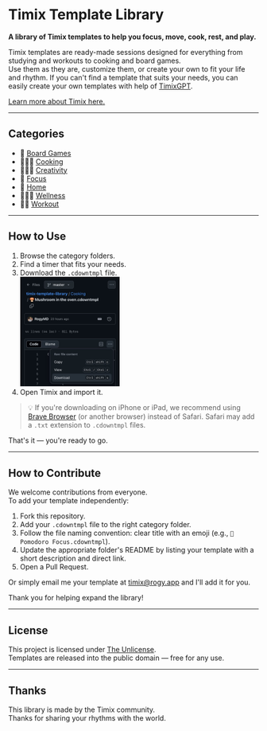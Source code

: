 # Timix Template Library

**A library of Timix templates to help you focus, move, cook, rest, and play.**

Timix templates are ready-made sessions designed for everything from studying and workouts to cooking and board games.  
Use them as they are, customize them, or create your own to fit your life and rhythm.
If you can't find a template that suits your needs, you can easily create your own templates with help of [TimixGPT](https://rogy.app/timixgpt).

[Learn more about Timix here.](https://rogy.app/timix)

---

## Categories

- 🎲 [Board Games](Board%20Games/README.md)
- 👨🏽‍🍳 [Cooking](Cooking/README.md)
- 🧑🏽‍🎨 [Creativity](Creativity/README.md)
- 🧠 [Focus](Focus/README.md)
- 🏡 [Home](Home/README.md)
- 💆🏽‍♀️ [Wellness](Wellness/README.md)
- 💪🏽 [Workout](Workout/README.md)

---

## How to Use

1. Browse the category folders.
2. Find a timer that fits your needs.
3. Download the `.cdowntmpl` file.  
   <img src="download_template.jpeg" alt="How to download a file" width="200"/>
4. Open Timix and import it.

> 💡 If you're downloading on iPhone or iPad, we recommend using [Brave Browser](https://apps.apple.com/app/brave-browser-search-engine/id1052879175) (or another browser) instead of Safari. Safari may add a `.txt` extension to `.cdowntmpl` files.

That's it — you're ready to go.

---

## How to Contribute

We welcome contributions from everyone.  
To add your template independently:

1. Fork this repository.
2. Add your `.cdowntmpl` file to the right category folder.
3. Follow the file naming convention: clear title with an emoji (e.g., `🍕Pomodoro Focus.cdowntmpl`).
4. Update the appropriate folder's README by listing your template with a short description and direct link.
5. Open a Pull Request.

Or simply email me your template at [timix@rogy.app](mailto:timix@rogy.app?subject=Sharing%20a%20Timix%20Template) and I'll add it for you.

Thank you for helping expand the library!

---

## License

This project is licensed under [The Unlicense](LICENSE).  
Templates are released into the public domain — free for any use.

---

## Thanks

This library is made by the Timix community.  
Thanks for sharing your rhythms with the world.
